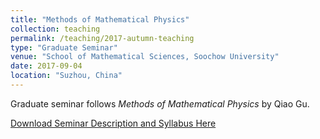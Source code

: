```yaml
---
title: "Methods of Mathematical Physics"
collection: teaching
permalink: /teaching/2017-autumn-teaching
type: "Graduate Seminar"
venue: "School of Mathematical Sciences, Soochow University"
date: 2017-09-04
location: "Suzhou, China"
---
```


Graduate seminar follows _Methods of Mathematical Physics_ by Qiao Gu.

[Download Seminar Description and Syllabus Here](https://Hao-Xiao.github.io/files/syllabus.pdf)